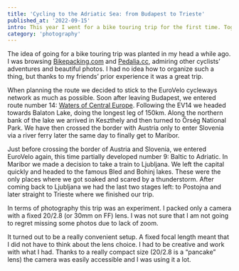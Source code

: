 ```yaml
---
title: 'Cycling to the Adriatic Sea: from Budapest to Trieste'
published_at: '2022-09-15'
intro: This year I went for a bike touring trip for the first time. Together with Ania and Kajtek, we cycled from Budapest via Balaton Lake, Őrség, Maribor, Bled and Postojna to Trieste. The route was 700 km long (mostly following the EuroVelo network), climbed over 5500m up and crossed four countries.
category: 'photography'
---
```


The idea of going for a bike touring trip was planted in my head a while ago. I was browsing [Bikepacking.com](https://bikepacking.com) and [Pedalia.cc](https://pedalia.cc), admiring other cyclists’ adventures and beautiful photos. I had no idea how to organize such a thing, but thanks to my friends’ prior experience it was a great trip.

When planning the route we decided to stick to the EuroVelo cycleways network as much as possible. Soon after leaving Budapest, we entered route number 14: [Waters of Central Europe](https://en.eurovelo.com/ev14/eurovelo-14-unmissable-sights). Following the EV14 we headed towards Balaton Lake, doing the longest leg of 150km. Along the northern bank of the lake we arrived in Keszthely and then turned to Őrség National Park. We have then crossed the border with Austria only to enter Slovenia via a river ferry later the same day to finally get to Maribor.

Just before crossing the border of Austria and Slovenia, we entered EuroVelo again, this time partially developed number 9: Baltic to Adriatic. In Maribor we made a decision to take a train to Ljubljana. We left the capital quickly and headed to the famous Bled and Bohinj lakes. These were the only places where we got soaked and scared by a thunderstorm. After coming back to Ljubljana we had the last two stages left: to Postojna and later straight to Trieste where we finished our trip.

In terms of photography this trip was an experiment. I packed only a camera with a fixed 20/2.8 (or 30mm on FF) lens. I was not sure that I am not going to regret missing some photos due to lack of zoom.

It turned out to be a really convenient setup. A fixed focal length meant that I did not have to think about the lens choice. I had to be creative and work with what I had. Thanks to a really compact size (20/2.8 is a “pancake” lens) the camera was easily accessible and I was using it a lot.


<photo-lazy src="https://res.cloudinary.com/lukaszrados/image/upload/v1663260684/stories/bike-tour-budapest-to-trieste/bike-tour-budapest-to-trieste-1_oow4ja.jpg" padding-bottom="66.6"></photo-lazy>

<photo-lazy src="https://res.cloudinary.com/lukaszrados/image/upload/v1663260684/stories/bike-tour-budapest-to-trieste/bike-tour-budapest-to-trieste-2_wdjemr.jpg" padding-bottom="66.6"></photo-lazy>

<photo-lazy src="https://res.cloudinary.com/lukaszrados/image/upload/v1663260684/stories/bike-tour-budapest-to-trieste/bike-tour-budapest-to-trieste-4_uiq8yn.jpg" padding-bottom="66.6"></photo-lazy>

<photo-lazy src="https://res.cloudinary.com/lukaszrados/image/upload/v1663260684/stories/bike-tour-budapest-to-trieste/bike-tour-budapest-to-trieste-5_doabq6.jpg" padding-bottom="66.6"></photo-lazy>

<photo-lazy src="https://res.cloudinary.com/lukaszrados/image/upload/v1663260684/stories/bike-tour-budapest-to-trieste/bike-tour-budapest-to-trieste-6_ofruke.jpg" padding-bottom="66.6"></photo-lazy>

<photo-lazy src="https://res.cloudinary.com/lukaszrados/image/upload/v1663260685/stories/bike-tour-budapest-to-trieste/bike-tour-budapest-to-trieste-8_jtwuq0.jpg" padding-bottom="66.6"></photo-lazy>

<two-columns>
  <photo-lazy src="https://res.cloudinary.com/lukaszrados/image/upload/v1663260685/stories/bike-tour-budapest-to-trieste/bike-tour-budapest-to-trieste-9_a5oudv.jpg" padding-bottom="150"></photo-lazy>
  <photo-lazy src="https://res.cloudinary.com/lukaszrados/image/upload/v1663260685/stories/bike-tour-budapest-to-trieste/bike-tour-budapest-to-trieste-10_trs3a6.jpg" padding-bottom="150"></photo-lazy>
</two-columns>

<photo-lazy src="https://res.cloudinary.com/lukaszrados/image/upload/v1663261342/stories/bike-tour-budapest-to-trieste/bike-tour-budapest-to-trieste-11_gizxzt.jpg" padding-bottom="66.6"></photo-lazy>

<photo-lazy src="https://res.cloudinary.com/lukaszrados/image/upload/v1663261342/stories/bike-tour-budapest-to-trieste/bike-tour-budapest-to-trieste-12_ds57ef.jpg" padding-bottom="66.6"></photo-lazy>

<photo-lazy src="https://res.cloudinary.com/lukaszrados/image/upload/v1663261342/stories/bike-tour-budapest-to-trieste/bike-tour-budapest-to-trieste-14_uqbdqa.jpg" padding-bottom="66.6"></photo-lazy>

<photo-lazy src="https://res.cloudinary.com/lukaszrados/image/upload/v1663261343/stories/bike-tour-budapest-to-trieste/bike-tour-budapest-to-trieste-15_aunmey.jpg" padding-bottom="66.6"></photo-lazy>

<photo-lazy src="https://res.cloudinary.com/lukaszrados/image/upload/v1663261342/stories/bike-tour-budapest-to-trieste/bike-tour-budapest-to-trieste-16_lrai6u.jpg" padding-bottom="66.6"></photo-lazy>

<photo-lazy src="https://res.cloudinary.com/lukaszrados/image/upload/v1663261342/stories/bike-tour-budapest-to-trieste/bike-tour-budapest-to-trieste-17_jeexwu.jpg" padding-bottom="66.6"></photo-lazy>

<photo-lazy src="https://res.cloudinary.com/lukaszrados/image/upload/v1663261343/stories/bike-tour-budapest-to-trieste/bike-tour-budapest-to-trieste-18_bj6edm.jpg" padding-bottom="66.6"></photo-lazy>

<photo-lazy src="https://res.cloudinary.com/lukaszrados/image/upload/v1663261343/stories/bike-tour-budapest-to-trieste/bike-tour-budapest-to-trieste-19_dwkdna.jpg" padding-bottom="66.6"></photo-lazy>

<two-columns>
  <photo-lazy src="https://res.cloudinary.com/lukaszrados/image/upload/v1663261343/stories/bike-tour-budapest-to-trieste/bike-tour-budapest-to-trieste-20_ya8ob8.jpg" padding-bottom="150"></photo-lazy>
  <photo-lazy src="https://res.cloudinary.com/lukaszrados/image/upload/v1663261343/stories/bike-tour-budapest-to-trieste/bike-tour-budapest-to-trieste-21_in9d5d.jpg" padding-bottom="150"></photo-lazy>
</two-columns>

<photo-lazy src="https://res.cloudinary.com/lukaszrados/image/upload/v1663261700/stories/bike-tour-budapest-to-trieste/bike-tour-budapest-to-trieste-22_rvd2t1.jpg" padding-bottom="66.6"></photo-lazy>

<photo-lazy src="https://res.cloudinary.com/lukaszrados/image/upload/v1663261700/stories/bike-tour-budapest-to-trieste/bike-tour-budapest-to-trieste-23_kvvjy8.jpg" padding-bottom="66.6"></photo-lazy>

<photo-lazy src="https://res.cloudinary.com/lukaszrados/image/upload/v1663261700/stories/bike-tour-budapest-to-trieste/bike-tour-budapest-to-trieste-24_sic9u7.jpg" padding-bottom="66.6"></photo-lazy>

<photo-lazy src="https://res.cloudinary.com/lukaszrados/image/upload/v1663261703/stories/bike-tour-budapest-to-trieste/bike-tour-budapest-to-trieste-41_cf4nmb.jpg" padding-bottom="66.6"></photo-lazy>

<photo-lazy src="https://res.cloudinary.com/lukaszrados/image/upload/v1663261702/stories/bike-tour-budapest-to-trieste/bike-tour-budapest-to-trieste-35_v3iypv.jpg" padding-bottom="66.6"></photo-lazy>

<photo-lazy src="https://res.cloudinary.com/lukaszrados/image/upload/v1663261700/stories/bike-tour-budapest-to-trieste/bike-tour-budapest-to-trieste-25_g0hjcd.jpg" padding-bottom="66.6"></photo-lazy>

<two-columns>
  <photo-lazy src="https://res.cloudinary.com/lukaszrados/image/upload/v1663261700/stories/bike-tour-budapest-to-trieste/bike-tour-budapest-to-trieste-26_sytxaz.jpg" padding-bottom="150"></photo-lazy>
  <photo-lazy src="https://res.cloudinary.com/lukaszrados/image/upload/v1663261700/stories/bike-tour-budapest-to-trieste/bike-tour-budapest-to-trieste-27_vgomov.jpg" padding-bottom="150"></photo-lazy>
</two-columns>

<photo-lazy src="https://res.cloudinary.com/lukaszrados/image/upload/v1663261701/stories/bike-tour-budapest-to-trieste/bike-tour-budapest-to-trieste-28_vx5kfg.jpg" padding-bottom="66.6"></photo-lazy>

<photo-lazy src="https://res.cloudinary.com/lukaszrados/image/upload/v1663261701/stories/bike-tour-budapest-to-trieste/bike-tour-budapest-to-trieste-29_zwkf5y.jpg" padding-bottom="66.6"></photo-lazy>

<photo-lazy src="https://res.cloudinary.com/lukaszrados/image/upload/v1663261701/stories/bike-tour-budapest-to-trieste/bike-tour-budapest-to-trieste-30_j3ipoo.jpg" padding-bottom="66.6"></photo-lazy>

<two-columns>
  <photo-lazy src="https://res.cloudinary.com/lukaszrados/image/upload/v1663261701/stories/bike-tour-budapest-to-trieste/bike-tour-budapest-to-trieste-31_po94zy.jpg" padding-bottom="150"></photo-lazy>
  <photo-lazy src="https://res.cloudinary.com/lukaszrados/image/upload/v1663261702/stories/bike-tour-budapest-to-trieste/bike-tour-budapest-to-trieste-32_qfa6fe.jpg" padding-bottom="150"></photo-lazy>
</two-columns>

<photo-lazy src="https://res.cloudinary.com/lukaszrados/image/upload/v1663261701/stories/bike-tour-budapest-to-trieste/bike-tour-budapest-to-trieste-33_qayxwz.jpg" padding-bottom="66.6"></photo-lazy>

<photo-lazy src="https://res.cloudinary.com/lukaszrados/image/upload/v1663261702/stories/bike-tour-budapest-to-trieste/bike-tour-budapest-to-trieste-36_jtbphf.jpg" padding-bottom="66.6"></photo-lazy>

<photo-lazy src="https://res.cloudinary.com/lukaszrados/image/upload/v1663261702/stories/bike-tour-budapest-to-trieste/bike-tour-budapest-to-trieste-37_zhvsjn.jpg" padding-bottom="66.6"></photo-lazy>

<photo-lazy src="https://res.cloudinary.com/lukaszrados/image/upload/v1663261702/stories/bike-tour-budapest-to-trieste/bike-tour-budapest-to-trieste-38_ryelz9.jpg" padding-bottom="66.6"></photo-lazy>

<photo-lazy src="https://res.cloudinary.com/lukaszrados/image/upload/v1663261702/stories/bike-tour-budapest-to-trieste/bike-tour-budapest-to-trieste-39_vsgwb2.jpg" padding-bottom="66.6"></photo-lazy>

<photo-lazy src="https://res.cloudinary.com/lukaszrados/image/upload/v1663261702/stories/bike-tour-budapest-to-trieste/bike-tour-budapest-to-trieste-40_lal2nx.jpg" padding-bottom="66.6"></photo-lazy>


